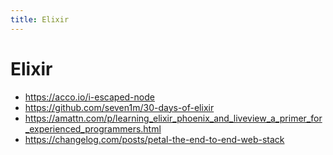 ```yaml
---
title: Elixir
---
```


# Elixir

- https://acco.io/i-escaped-node
- https://github.com/seven1m/30-days-of-elixir
- https://amattn.com/p/learning_elixir_phoenix_and_liveview_a_primer_for_experienced_programmers.html
- https://changelog.com/posts/petal-the-end-to-end-web-stack
